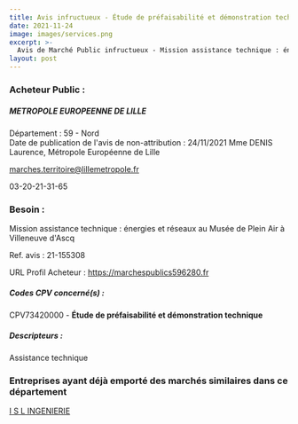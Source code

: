 ```yaml
---
title: Avis infructueux - Étude de préfaisabilité et démonstration technique
date: 2021-11-24
image: images/services.png
excerpt: >-
  Avis de Marché Public infructueux - Mission assistance technique : énergies et réseaux au Musée de Plein Air à Villeneuve d'Ascq
layout: post
---
```


### Acheteur Public :
##### METROPOLE EUROPEENNE DE LILLE
Département : 59 - Nord<br/>
Date de publication de l'avis de non-attribution : 24/11/2021
Mme DENIS Laurence, Métropole Européenne de Lille



marches.territoire@lillemetropole.fr

03-20-21-31-65
### Besoin :

Mission assistance technique : énergies et réseaux au Musée de Plein Air à Villeneuve d'Ascq

Ref. avis : 21-155308

URL Profil Acheteur : https://marchespublics596280.fr

##### Codes CPV concerné(s) :
CPV73420000 - **Étude de préfaisabilité et démonstration technique** <br/>

##### Descripteurs :
Assistance technique <br/>

### Entreprises ayant déjà emporté des marchés similaires dans ce département
<a href="/entreprise-548/siren-337609622">I S L INGENIERIE</a><br/><br/>
